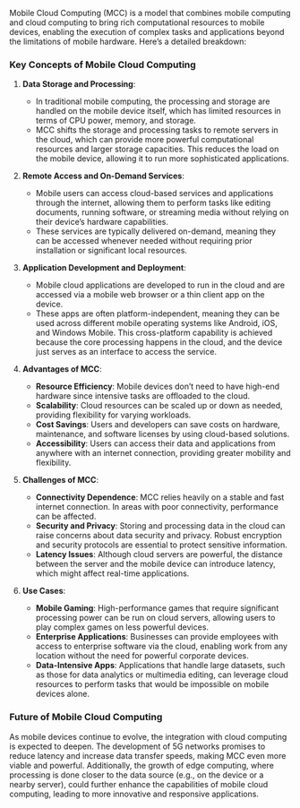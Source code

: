 Mobile Cloud Computing (MCC) is a model that combines mobile computing and cloud computing to bring rich computational resources to mobile devices, enabling the execution of complex tasks and applications beyond the limitations of mobile hardware. Here’s a detailed breakdown:

### Key Concepts of Mobile Cloud Computing

1. **Data Storage and Processing**:
   - In traditional mobile computing, the processing and storage are handled on the mobile device itself, which has limited resources in terms of CPU power, memory, and storage.
   - MCC shifts the storage and processing tasks to remote servers in the cloud, which can provide more powerful computational resources and larger storage capacities. This reduces the load on the mobile device, allowing it to run more sophisticated applications.

2. **Remote Access and On-Demand Services**:
   - Mobile users can access cloud-based services and applications through the internet, allowing them to perform tasks like editing documents, running software, or streaming media without relying on their device’s hardware capabilities.
   - These services are typically delivered on-demand, meaning they can be accessed whenever needed without requiring prior installation or significant local resources.

3. **Application Development and Deployment**:
   - Mobile cloud applications are developed to run in the cloud and are accessed via a mobile web browser or a thin client app on the device.
   - These apps are often platform-independent, meaning they can be used across different mobile operating systems like Android, iOS, and Windows Mobile. This cross-platform capability is achieved because the core processing happens in the cloud, and the device just serves as an interface to access the service.

4. **Advantages of MCC**:
   - **Resource Efficiency**: Mobile devices don’t need to have high-end hardware since intensive tasks are offloaded to the cloud.
   - **Scalability**: Cloud resources can be scaled up or down as needed, providing flexibility for varying workloads.
   - **Cost Savings**: Users and developers can save costs on hardware, maintenance, and software licenses by using cloud-based solutions.
   - **Accessibility**: Users can access their data and applications from anywhere with an internet connection, providing greater mobility and flexibility.

5. **Challenges of MCC**:
   - **Connectivity Dependence**: MCC relies heavily on a stable and fast internet connection. In areas with poor connectivity, performance can be affected.
   - **Security and Privacy**: Storing and processing data in the cloud can raise concerns about data security and privacy. Robust encryption and security protocols are essential to protect sensitive information.
   - **Latency Issues**: Although cloud servers are powerful, the distance between the server and the mobile device can introduce latency, which might affect real-time applications.

6. **Use Cases**:
   - **Mobile Gaming**: High-performance games that require significant processing power can be run on cloud servers, allowing users to play complex games on less powerful devices.
   - **Enterprise Applications**: Businesses can provide employees with access to enterprise software via the cloud, enabling work from any location without the need for powerful corporate devices.
   - **Data-Intensive Apps**: Applications that handle large datasets, such as those for data analytics or multimedia editing, can leverage cloud resources to perform tasks that would be impossible on mobile devices alone.

### Future of Mobile Cloud Computing

As mobile devices continue to evolve, the integration with cloud computing is expected to deepen. The development of 5G networks promises to reduce latency and increase data transfer speeds, making MCC even more viable and powerful. Additionally, the growth of edge computing, where processing is done closer to the data source (e.g., on the device or a nearby server), could further enhance the capabilities of mobile cloud computing, leading to more innovative and responsive applications.
